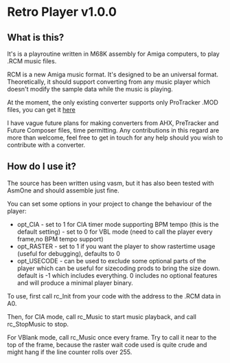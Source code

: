# Retro Player v1.0.0

## What is this?

It's is a playroutine written in M68K assembly for Amiga computers, to play
.RCM music files.

RCM is a new Amiga music format. It's designed to be an universal format.
Theoretically, it should support converting from any music player which
doesn't modify the sample data while the music is playing.

At the moment, the only existing converter supports only ProTracker .MOD
files, you can get it [here](https://github.com/juusu/retro-converter)

I have vague future plans for making converters from AHX, PreTracker and
Future Composer files, time permitting. Any contributions in this regard
are more than welcome, feel free to get in touch for any help should you
wish to contribute with a converter.

## How do I use it?

The source has been written using vasm, but it has also been tested with
AsmOne and should assemble just fine.

You can set some options in your project to change the behaviour of the
player:

* opt_CIA     - set to 1 for CIA timer mode supporting BPM tempo 
                (this is the default setting)
              - set to 0 for VBL mode (need to call the player every
                frame,no BPM tempo support)
* opt_RASTER  - set to 1 if you want the player to show rastertime usage
                (useful for debugging), defaults to 0
* opt_USECODE - can be used to exclude some optional parts of the player
                which can be useful for sizecoding prods to bring the
                size down. default is -1 which includes everything.
                0 includes no optional features and will produce a
                minimal player binary. 

To use, first call rc_Init from your code with the address to the .RCM data in A0.

Then, for CIA mode, call rc_Music to start music playback, and call rc_StopMusic to stop.

For VBlank mode, call rc_Music once every frame. Try to call it near to
the top of the frame, because the raster wait code used is quite crude 
and might hang if the line counter rolls over 255.
